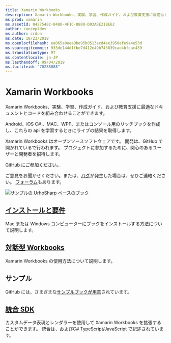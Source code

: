 ```yaml
---
title: Xamarin Workbooks
description: Xamarin Workbooks、実験、学習、作成ガイド、および教育支援に最適なドキュメントとコードを組み合わせることができます。
ms.prod: xamarin
ms.assetid: 04275482-0488-4F1C-8808-D03A8E21BE62
author: conceptdev
ms.author: crdun
ms.date: 10/23/2018
ms.openlocfilehash: ea065a0eea9be95b0513acd4ee3950efe9a4e53d
ms.sourcegitcommit: 933de144d1fbe7d412e49b743839cae4bfcac439
ms.translationtype: MT
ms.contentlocale: ja-JP
ms.lasthandoff: 09/04/2019
ms.locfileid: "70288088"
---
```

# <a name="xamarin-workbooks"></a>Xamarin Workbooks

Xamarin Workbooks、実験、学習、作成ガイド、および教育支援に最適なドキュメントとコードを組み合わせることができます。

Android、iOS C# 、MAC、WPF、またはコンソール用のリッチブックを作成し、これらの api を学習するときにライブの結果を取得します。

Xamarin Workbooks はオープンソースソフトウェアです。 開発は、GitHub で開かれているで行われます。 プロジェクトに参加するために、関心のあるユーザーと開発者を招待します。

[GitHub にご参加ください。](https://github.com/Microsoft/workbooks)

ご意見をお聞かせください。または、[バグ](~/tools/workbooks/install.md#reporting-bugs)が発生した場合は、ぜひご連絡ください。 [フォーラム](https://forums.xamarin.com/categories/inspector)もあります。

[![](images/interactive-1.0.0-urho-planet-earth-small.png "サンプルの UrhoSharp ベースのブック")](images/interactive-1.0.0-urho-planet-earth.png#lightbox)

## <a name="installation-and-requirementsinstallmd"></a>[インストールと要件](install.md)

Mac または Windows コンピューターにブックをインストールする方法について説明します。

## <a name="interactive-workbooksworkbookmd"></a>[対話型 Workbooks](workbook.md)

Xamarin Workbooks の使用方法について説明します。

## <a name="samples"></a>サンプル

GitHub には、さまざまな[サンプルブックが用意](https://github.com/xamarin/workbooks)されています。

## <a name="integration-sdksdkindexmd"></a>[統合 SDK](sdk/index.md)

カスタムデータ表現とレンダラーを使用して Xamarin Workbooks を拡張することができます。 統合は、およびC# TypeScript/JavaScript で記述されています。
